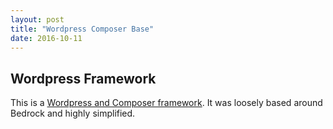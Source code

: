 ```yaml
---
layout: post
title: "Wordpress Composer Base"
date: 2016-10-11
---
```


## Wordpress Framework

This is a [Wordpress and Composer framework](https://asha23.github.io/wp-composer-base/). It was loosely based around Bedrock and highly simplified.
